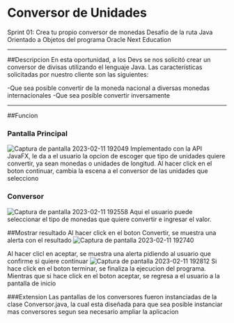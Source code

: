 # Conversor de Unidades
Sprint 01: Crea tu propio conversor de monedas
Desafio de la ruta Java Orientado a Objetos del programa Oracle Next Education

----------

##Descripcion 
En esta oportunidad, a los Devs se nos solicitó crear un conversor de divisas utilizando el lenguaje
Java. Las características solicitadas por nuestro cliente son las siguientes:

-Que sea posible convertir de la moneda nacional a diversas monedas internacionales
-Que sea posible convertir inversamente

----------
##Funcion

### Pantalla Principal

![Captura de pantalla 2023-02-11 192049](https://user-images.githubusercontent.com/106214586/218288100-10d60c69-ba49-4f89-8c42-2c50b5b16763.png)
Implementado con la API JavaFX, le da a el usuario la opcion de escoger que tipo de unidades quiere
convertir, ya sean monedas o unidades de longitud.
Al hacer click en el boton continuar, cambia la escena a el conversor de las unidades que selecciono

### Conversor
![Captura de pantalla 2023-02-11 192558](https://user-images.githubusercontent.com/106214586/218288161-921b779f-28f5-43b9-ade1-f5e98854d2d3.png)
Aqui el usuario puede seleccionar el tipo de monedas que quiere convertir e ingresar el valor.

##Mostrar resultado
Al hacer click en el boton Convertir, se muestra una alerta con el resultado
![Captura de pantalla 2023-02-11 192740](https://user-images.githubusercontent.com/106214586/218288192-59cacec6-f8a8-4342-a533-d7ae85e5bafc.png)

Al hacer clicl en aceptar, se muestra una alerta pidiendo al usuario que confirme si quiere continuar
![Captura de pantalla 2023-02-11 192812](https://user-images.githubusercontent.com/106214586/218288218-6bbba9a2-9af1-4c09-826d-29d18fd322ee.png)
Si hace click en el boton terminar, se finaliza la ejecucion del programa. Mientras que si hace
click en el boton aceptar, se regresa a el usuario a la pantalla de inicio

###Extension
Las pantallas de los conversores fueron instanciadas de la clase Conversor.java, la cual esta
diseñada para que sea posible instanciar mas conversores segun sea necesario ampliar la aplicacion





